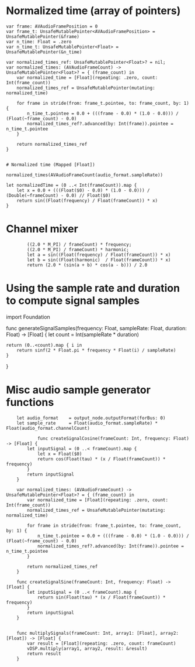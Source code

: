 # Normalized time (array of pointers)    
    
    var frame: AVAudioFramePosition = 0
    var frame_t: UnsafeMutablePointer<AVAudioFramePosition> = UnsafeMutablePointer(&frame)
    var n_time: Float = .zero
    var n_time_t: UnsafeMutablePointer<Float> = UnsafeMutablePointer(&n_time)
    
    var normalized_times_ref: UnsafeMutablePointer<Float>? = nil;
    var normalized_times: (AVAudioFrameCount) -> UnsafeMutablePointer<Float>? = { (frame_count) in
        var normalized_time = [Float](repeating: .zero, count: Int(frame_count))
        normalized_times_ref = UnsafeMutablePointer(mutating: normalized_time)
        
        for frame in stride(from: frame_t.pointee, to: frame_count, by: 1) {
            n_time_t.pointee = 0.0 + (((frame - 0.0) * (1.0 - 0.0))) / (Float(~frame_count) - 0.0)
            normalized_times_ref?.advanced(by: Int(frame)).pointee = n_time_t.pointee
        }
        
        return normalized_times_ref
    }
    
    
    # Normalized time (Mapped [Float])
    
    normalized_times(AVAudioFrameCount(audio_format.sampleRate))
    
    let normalizedTime = (0 ..< Int(frameCount)).map {
        let x = 0.0 + (((Float($0) - 0.0) * (1.0 - 0.0))) / (Double(~frameCount) - 0.0) // Float($0)
        return sin((Float(frequency) / Float(frameCount)) * x)
    }

# Channel mixer

            ((2.0 * M_PI) / frameCount) * frequency;
            ((2.0 * M_PI) / frameCount) * harmonic;
            let a = sin((Float(frequency) / Float(frameCount)) * x)
            let b = sin((Float(harmonic)  / Float(frameCount)) * x)
            return (2.0 * (sin(a + b) * cos(a - b))) / 2.0
            
# Using the sample rate and duration to compute signal samples

import Foundation

func generateSignalSamples(frequency: Float, sampleRate: Float, duration: Float) -> [Float] {
    let count = Int(sampleRate * duration)
    
    return (0..<count).map { i in
        return sinf(2 * Float.pi * frequency * Float(i) / sampleRate)
    }
}

# Misc audio sample generator functions

        let audio_format    = output_node.outputFormat(forBus: 0)
        let sample_rate     = Float(audio_format.sampleRate) * Float(audio_format.channelCount)
        
                func createSignalCosine(frameCount: Int, frequency: Float) -> [Float] {
            let inputSignal = (0 ..< frameCount).map {
                let x = Float($0)
                return cos(Float(tau) * (x / Float(frameCount)) * frequency)
            }
            return inputSignal
        }
        
        var normalized_times: (AVAudioFrameCount) -> UnsafeMutablePointer<Float>? = { (frame_count) in
            var normalized_time = [Float](repeating: .zero, count: Int(frame_count))
            normalized_times_ref = UnsafeMutablePointer(mutating: normalized_time)
            
            for frame in stride(from: frame_t.pointee, to: frame_count, by: 1) {
                n_time_t.pointee = 0.0 + (((frame - 0.0) * (1.0 - 0.0))) / (Float(~frame_count) - 0.0)
                normalized_times_ref?.advanced(by: Int(frame)).pointee = n_time_t.pointee
            }
            
            return normalized_times_ref
        }
        
        func createSignalSine(frameCount: Int, frequency: Float) -> [Float] {
            let inputSignal = (0 ..< frameCount).map {
                return sin(Float(tau) * (x / Float(frameCount)) * frequency)
            }
            return inputSignal
        }
        
        
        func multiplySignals(frameCount: Int, array1: [Float], array2: [Float]) -> [Float] {
            var result = [Float](repeating: .zero, count: frameCount)
            vDSP.multiply(array1, array2, result: &result)
            return result
        }
